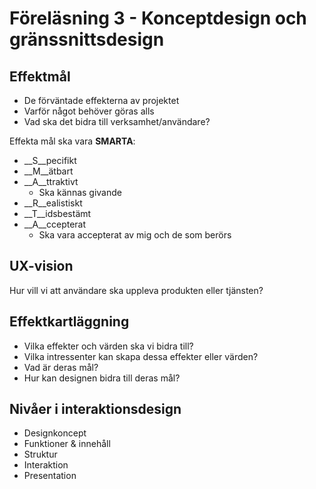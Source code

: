 # Föreläsning 3 - Konceptdesign och gränssnittsdesign

## Effektmål

- De förväntade effekterna av projektet
- Varför något behöver göras alls
- Vad ska det bidra till verksamhet/användare?

Effekta mål ska vara __SMARTA__:

- __S__pecifikt
- __M__ätbart
- __A__ttraktivt
    - Ska kännas givande
- __R__ealistiskt
- __T__idsbestämt
- __A__ccepterat
    - Ska vara accepterat av mig och de som berörs

## UX-vision

Hur vill vi att användare ska uppleva produkten eller tjänsten?

## Effektkartläggning

- Vilka effekter och värden ska vi bidra till?
- Vilka intressenter kan skapa dessa effekter eller värden?
- Vad är deras mål?
- Hur kan designen bidra till deras mål?

## Nivåer i interaktionsdesign

- Designkoncept
- Funktioner & innehåll
- Struktur
- Interaktion
- Presentation



